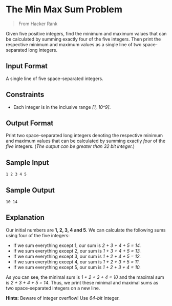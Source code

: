 # The Min Max Sum Problem
> From Hacker Rank

Given five positive integers, find the minimum and maximum values that can be calculated by summing exactly four of the five integers. Then print the respective minimum and maximum values as a single line of two space-separated long integers.

## Input Format
A single line of five space-separated integers.

## Constraints
- Each integer is in the inclusive range *[1, 10^9]*.

## Output Format
Print two space-separated long integers denoting the respective minimum and maximum values that can be calculated by summing exactly *four* of the *five* integers. (*The output can be greater than 32 bit integer.*)

## Sample Input
```
1 2 3 4 5
```

## Sample Output
```
10 14
```

## Explanation
Our initial numbers are **1, 2, 3, 4 and 5**. We can calculate the following sums using four of the five integers:

- If we sum everything except 1, our sum is *2 + 3 + 4 + 5 = 14.*
- If we sum everything except 2, our sum is *1 + 3 + 4 + 5 = 13.*
- If we sum everything except 3, our sum is *1 + 2 + 4 + 5 = 12.*
- If we sum everything except 4, our sum is *1 + 2 + 3 + 5 = 11.*
- If we sum everything except 5, our sum is *1 + 2 + 3 + 4 = 10.*

As you can see, the minimal sum is *1 + 2 + 3 + 4 = 10* and the maximal sum is *2 + 3 + 4 + 5 = 14*. Thus, we print these minimal and maximal sums as two space-separated integers on a new line.

**Hints:** Beware of integer overflow! Use *64-bit* Integer.